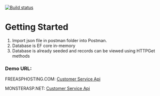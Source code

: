 [![Build status](https://dev.azure.com/CematixSolutions/Artificial%20Intelligence/_apis/build/status/Customer%20Service%20CI)](https://dev.azure.com/CematixSolutions/Artificial%20Intelligence/_build/latest?definitionId=41)

# Getting Started
1.	Import json file in postman folder into Postman.
2.	Database is EF core in-memory
3.  Database is already seeded and records can be viewed using HTTPGet methods

### Demo URL: 
FREEASPHOSTING.COM: [Customer Service Api](https://qasimshk.bsite.net/swagger/index.html)

MONSTERASP.NET: [Customer Service Api](http://customersrv.runasp.net/swagger/index.html)
